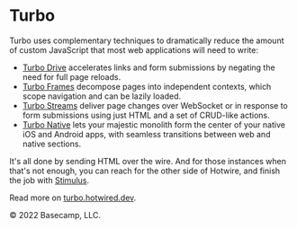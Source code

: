 # Turbo

Turbo uses complementary techniques to dramatically reduce the amount of custom JavaScript that most web applications will need to write:

* [Turbo Drive](https://turbo.hotwired.dev/handbook/drive) accelerates links and form submissions by negating the need for full page reloads.
* [Turbo Frames](https://turbo.hotwired.dev/handbook/frames) decompose pages into independent contexts, which scope navigation and can be lazily loaded.
* [Turbo Streams](https://turbo.hotwired.dev/handbook/streams) deliver page changes over WebSocket or in response to form submissions using just HTML and a set of CRUD-like actions.
* [Turbo Native](https://turbo.hotwired.dev/handbook/native) lets your majestic monolith form the center of your native iOS and Android apps, with seamless transitions between web and native sections.

It's all done by sending HTML over the wire. And for those instances when that's not enough, you can reach for the other side of Hotwire, and finish the job with [Stimulus](https://github.com/hotwired/stimulus).

Read more on [turbo.hotwired.dev](https://turbo.hotwired.dev).

© 2022 Basecamp, LLC.
